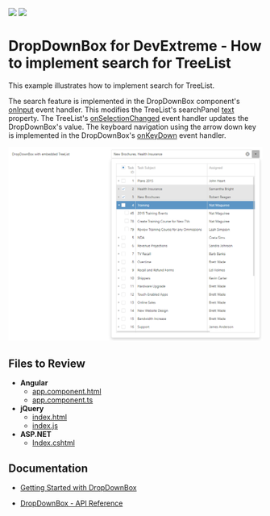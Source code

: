 <!-- default badges list -->
[![](https://img.shields.io/badge/Open_in_DevExpress_Support_Center-FF7200?style=flat-square&logo=DevExpress&logoColor=white)](https://supportcenter.devexpress.com/ticket/details/T1011746)
[![](https://img.shields.io/badge/📖_How_to_use_DevExpress_Examples-e9f6fc?style=flat-square)](https://docs.devexpress.com/GeneralInformation/403183)
<!-- default badges end -->

# DropDownBox for DevExtreme - How to implement search for TreeList

This example illustrates how to implement search for TreeList.

The search feature is implemented in the DropDownBox component's [onInput](https://js.devexpress.com/Documentation/ApiReference/UI_Components/dxDropDownBox/Configuration/#onInput) event handler. This modifies the TreeList's searchPanel [text](https://js.devexpress.com/Documentation/ApiReference/UI_Components/dxTreeList/Configuration/searchPanel/#text) property. The TreeList's [onSelectionChanged](https://js.devexpress.com/Documentation/ApiReference/UI_Components/dxTreeList/Configuration/#onSelectionChanged) event handler updates the DropDownBox's value. The keyboard navigation using the arrow down key is implemented in the DropDownBox's [onKeyDown](https://js.devexpress.com/Documentation/ApiReference/UI_Components/dxDropDownBox/Configuration/#onKeyDown) event handler.

<div align="center"><img alt="DropDownBox for DevExtreme - How to implement search for TreeList" src="dx-dropdownbox-implement-search-for-treelist.png" /></div>

## Files to Review

- **Angular**
    - [app.component.html](Angular/src/app/app.component.html)
    - [app.component.ts](Angular/src/app/app.component.ts)
- **jQuery**
    - [index.html](jQuery/src/index.html)
    - [index.js](jQuery/src/index.js)
- **ASP.NET**    
    - [Index.cshtml](ASP.NET/Views/Home/Index.cshtml)

## Documentation

- [Getting Started with DropDownBox](https://js.devexpress.com/Documentation/Guide/UI_Components/DropDownBox/Getting_Started_with_DropDownBox/)

- [DropDownBox - API Reference](https://js.devexpress.com/Documentation/ApiReference/UI_Components/dxDropDownBox/)
